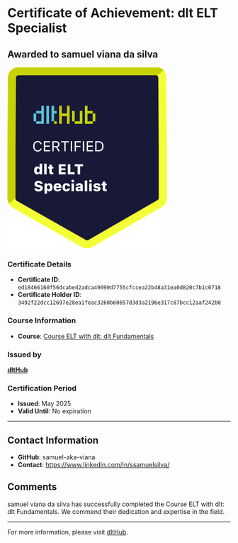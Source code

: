 
# Certificate of Achievement: dlt ELT Specialist

## Awarded to **samuel viana da silva**

![Course Image](../badges/dlt_ELT_specialist.png)

### Certificate Details
- **Certificate ID**: `ed18466160f56dcabed2adca49090d7755cfccea22b48a31ea0d820c7b1c0718`
- **Certificate Holder ID**: `3492f22dcc12697e28ea1feac3260b60657d3d3a2196e317c87bcc12aaf242b0`

### Course Information
- **Course**: [Course ELT with dlt: dlt Fundamentals](https://github.com/dlt-hub/dlthub-education/tree/main/courses/dlt_fundamentals_dec_2024)

### Issued by
[**dltHub**](https://dlthub.com/) 

### Certification Period
- **Issued**: May 2025
- **Valid Until**: No expiration

---

## Contact Information
- **GitHub**: samuel-aka-viana
- **Contact**: https://www.linkedin.com/in/ssamuelsilva/

## Comments
samuel viana da silva has successfully completed the Course ELT with dlt: dlt Fundamentals. We commend their dedication and expertise in the field.

---

For more information, please visit [dltHub](https://dlthub.com/).
    